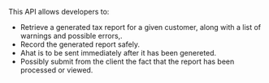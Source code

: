 This API allows developers to:

* Retrieve a generated tax report for a given customer, along with a list of warnings and possible errors,.
* Record the generated report safely.
* Ahat is to be sent immediately after it has been genereted.
* Possibly submit from the client the fact that the report has been processed or viewed.   

